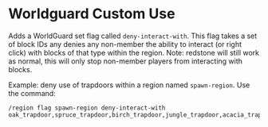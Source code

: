 # Worldguard Custom Use

Adds a WorldGuard set flag called `deny-interact-with`. This flag takes a set of block IDs any denies any non-member the ability to interact (or right click) with blocks of that type within the region. Note: redstone will still work as normal, this will only stop non-member players from interacting with blocks. 

Example: deny use of trapdoors within a region named `spawn-region`. Use the command:
```
/region flag spawn-region deny-interact-with oak_trapdoor,spruce_trapdoor,birch_trapdoor,jungle_trapdoor,acacia_trapdoor,dark_oak_trapdoor,crimson_trapdoor,warped_trapdoor,iron_trapdoor
```
